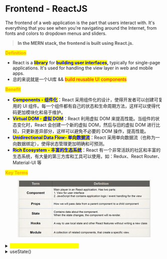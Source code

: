 # Frontend - ReactJS

The frontend of a web application is the part that users interact with. It's everything that you see when you're navigating around the Internet, from fonts and colors to dropdown menus and sliders.&#x20;

> **In the MERN stack, the frontend is built using React.js.**&#x20;

<mark style="color:orange;">**Definition**</mark>

* React is a <mark style="color:blue;">**library**</mark> for <mark style="color:blue;">**building user interfaces**</mark>**,** typically for single-page applications. It's used for handling the view layer in web and mobile apps.
* 总的来说就是一个UI库 && <mark style="color:red;">build reusable UI components</mark>

<mark style="color:orange;">**Benefit**</mark>

* <mark style="color:blue;">**Components - 组件化**</mark>：React 采用组件化的设计，使得开发者可以创建可复用的 UI 组件。每一个组件都有自己的状态和生命周期方法，这样可以使得代码更加模块化和易于维护。
* <mark style="color:blue;">**Virtual DOM - 虚拟 DOM**</mark>：React 利用虚拟 DOM 来提高性能。当组件的状态变化时，React 会创建一个新的虚拟 DOM，然后与旧的虚拟 DOM 进行比较，只更新差异部分，这样可以避免不必要的 DOM 操作，提高性能。
* <mark style="color:blue;">**Unidirectional Data Flow-  单向数据流**</mark>：React 采用单向数据流（也称为一向数据绑定），使得状态管理更加明确和可预测。
* <mark style="color:blue;">**Rich Ecosystem - 丰富的生态系统**</mark>：React 有一个非常活跃的社区和丰富的生态系统，有大量的第三方库和工具可以使用，如：Redux、React Router、Material-UI 等

<mark style="color:orange;">**Key Terms**</mark>

<figure><img src="../.gitbook/assets/Screenshot 2023-10-27 at 4.04.41 PM.png" alt=""><figcaption></figcaption></figure>

<details>

<summary><mark style="color:yellow;"><strong>Q: Redux &#x26; React Relationship？</strong></mark></summary>

<img src="../.gitbook/assets/image (1).png" alt="" data-size="original">

1. **独立但互补的库**：
   * **React : **<mark style="color:orange;">**构建用户界面**</mark>**的 JavaScript 库**。
   * **Redux :**<mark style="color:orange;">**管理应用状态**</mark>**的 JavaScript 库。**
   * 尽管 Redux 可以与任何 UI 库一起使用，但它经常与 React 一起使用，因为它们的设计理念非常匹配。
2. **状态管理**：
   * 在 React 中，组件的状态通常是局部的，并且只能通过 props 传递给子组件。
   * 对于复杂的应用，这种状态管理方式可能导致数据流混乱，使得应用难以维护。
   * <mark style="color:red;">**Redux 提供了一个全局的状态（称为 "store"），并通过 action 和 reducer 来管理状态的改变，使得状态管理更加可预测和透明。**</mark>
3. **连接机制**：
   * `react-redux` 库提供了连接 React 和 Redux 的工具。
   * `Provider` 组件使 Redux store 在 React 应用中的任何位置都可用。
   * `connect` 函数允许在组件中选择性地访问 store 中的数据，或者发送 actions 来改变状态。
4. **结果**：
   * React 和 Redux 的组合提供了一种强大的方式，可以在 React 的组件化界面构建基础上，使用 Redux 来管理应用的状态。
   * 这种组合使得开发者可以在构建大型、复杂的前端应用时，保持代码的可维护性和可预测性。

</details>

<details>

<summary>useState()</summary>

The <mark style="color:yellow;">**`useState`**</mark> hook in React <mark style="color:green;">**returns a pair of values**</mark>: the current state and a function that updates it. This is typically used in the following way:

* <mark style="color:yellow;">`useState(initialState)`</mark>: This calls the `useState` hook with the initial state. This initial state can be any value: a number, a string, an object, an array, etc. It's the state value the first time the component renders.
* <mark style="color:yellow;">`const [state, setState]`</mark>` ``= ...`: This is <mark style="color:green;">**JavaScript de-structuring assignment syntax**</mark>. It lets you unpack values from arrays or properties from objects into distinct variables. In this case, it's used to get the two values returned by `useState`: the current state and the update function.
* <mark style="color:yellow;">`state`</mark>: This is the current state value. It starts as `initialState`, and after each render, it's the latest state value at the time of the render.
* <mark style="color:yellow;">`setState`</mark>: This is a <mark style="color:green;">**FUNCTION that you can use to update the state**</mark><mark style="color:green;">.</mark> When you call `setState(newVal)`, it schedules an update to the state and <mark style="color:green;">**causes the component to re-render with the new state value.**</mark>
  * **why sometimes setState need to to return a new object?** The function returned by `useState` _<mark style="color:blue;">doesn't automatically merge the old and new state</mark>_. _<mark style="color:blue;">if you want to update just one property of the object, you need to manually spread the old state and apply your change.</mark>_ This is why you sometimes see `setState` (or equivalent) return an object.

**Example 1: current state is just a number**

```javascript
// import from the 'react' library
import React, { useState } from 'react'; 

function Counter() {
  // Step 2: Declare a state variable using the useState hook
  const [count, setCount] = useState(0);
  
 {/* Step 4: Update the state: calling the update function setState returned by useState hook */}
  const updateCount = () => {
    setCount(prevCount => prevCount + 1);
  }
  
  return (
    <div>
      {/* Step 3: Use the state in your component */}
      <p>You clicked {count} times</p>
      <button onClick={updateCount}>
        Click me
      </button>
    </div>
  );
}

export default Counter;
```

Example 2: current state is an object, only update individual properties

```javascript
eimport React, { useState } from 'react';

// Let's assume this is the initial state
const state = { 
  user: { name: 'John', 
          age: 20 },
  // other properties...
};

function User() {
  const [user, setUser] = useState(state.user);
  
  const incrementAge = () => {
    setUser(prevUser => {
        return {...prevUser, 
                age: prevUser.age + 1};
    });
  };

  return (
    <div>
      <p>Name: {user.name}, Age: {user.age}</p>
      <button onClick={incrementAge}>
        Add 1 to age
      </button>
    </div>
  );
}

export default User;
```

</details>

